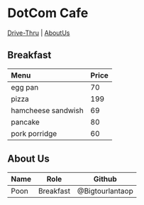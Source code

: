 # DotCom Cafe

[Drive-Thru](#Drive-Thru) | [AboutUs](#About-us)  

## Breakfast
| Menu                                              | Price |
| :-------------------------------------------------|-------|
| egg pan                                           |   70  |
| pizza                                             |  199  |
| hamcheese sandwish                                |   69  |
| pancake                                           |   80  |
| pork porridge                                     |   60  |

## About Us

| Name      | Role      | Github          |
|:----------|-----------|-----------------|
| Poon | Breakfast | @Bigtourlantaop |

